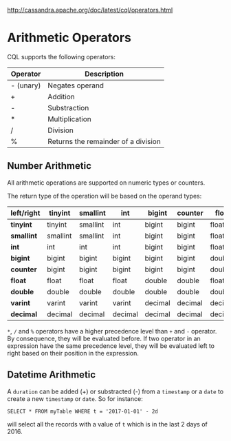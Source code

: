 http://cassandra.apache.org/doc/latest/cql/operators.html

# Arithmetic Operators

CQL supports the following operators:

| Operator  | Description                         |
| --------- | ----------------------------------- |
| - (unary) | Negates operand                     |
| +         | Addition                            |
| -         | Substraction                        |
| *         | Multiplication                      |
| /         | Division                            |
| %         | Returns the remainder of a division |

## Number Arithmetic

All arithmetic operations are supported on numeric types or counters.

The return type of the operation will be based on the operand types:

| left/right   | tinyint  | smallint | int     | bigint  | counter | float   | double  | varint  | decimal |
| ------------ | -------- | -------- | ------- | ------- | ------- | ------- | ------- | ------- | ------- |
| **tinyint**  | tinyint  | smallint | int     | bigint  | bigint  | float   | double  | varint  | decimal |
| **smallint** | smallint | smallint | int     | bigint  | bigint  | float   | double  | varint  | decimal |
| **int**      | int      | int      | int     | bigint  | bigint  | float   | double  | varint  | decimal |
| **bigint**   | bigint   | bigint   | bigint  | bigint  | bigint  | double  | double  | varint  | decimal |
| **counter**  | bigint   | bigint   | bigint  | bigint  | bigint  | double  | double  | varint  | decimal |
| **float**    | float    | float    | float   | double  | double  | float   | double  | decimal | decimal |
| **double**   | double   | double   | double  | double  | double  | double  | double  | decimal | decimal |
| **varint**   | varint   | varint   | varint  | decimal | decimal | decimal | decimal | decimal | decimal |
| **decimal**  | decimal  | decimal  | decimal | decimal | decimal | decimal | decimal | decimal | decimal |

`*`, `/` and `%` operators have a higher precedence level than `+` and `-` operator. By consequence, they will be evaluated before. If two operator in an expression have the same precedence level, they will be evaluated left to right based on their position in the expression.

## Datetime Arithmetic

A `duration` can be added (+) or substracted (-) from a `timestamp` or a `date` to create a new `timestamp` or `date`. So for instance:

```
SELECT * FROM myTable WHERE t = '2017-01-01' - 2d
```

will select all the records with a value of `t` which is in the last 2 days of 2016.